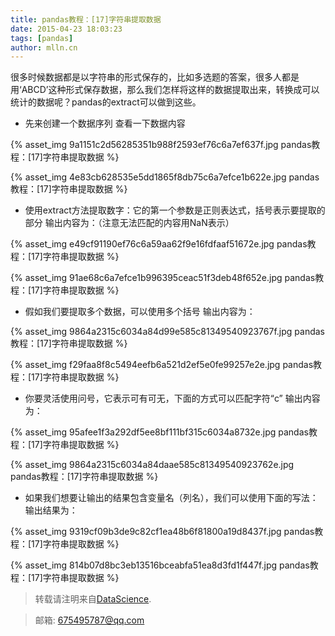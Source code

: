 ```yaml
---
title: pandas教程：[17]字符串提取数据
date: 2015-04-23 18:03:23
tags: [pandas]
author: mlln.cn
---
```

很多时候数据都是以字符串的形式保存的，比如多选题的答案，很多人都是用‘ABCD’这种形式保存数据，那么我们怎样将这样的数据提取出来，转换成可以统计的数据呢？pandas的extract可以做到这些。

- 先来创建一个数据序列
查看一下数据内容

{% asset_img 9a1151c2d56285351b988f2593ef76c6a7ef637f.jpg pandas教程：[17]字符串提取数据 %}

{% asset_img 4e83cb628535e5dd1865f8db75c6a7efce1b622e.jpg pandas教程：[17]字符串提取数据 %}

- 使用extract方法提取数字：它的第一个参数是正则表达式，括号表示要提取的部分
输出内容为：（注意无法匹配的内容用NaN表示）

{% asset_img e49cf91190ef76c6a59aa62f9e16fdfaaf51672e.jpg pandas教程：[17]字符串提取数据 %}

{% asset_img 91ae68c6a7efce1b996395ceac51f3deb48f652e.jpg pandas教程：[17]字符串提取数据 %}

- 假如我们要提取多个数据，可以使用多个括号
输出内容为：

{% asset_img 9864a2315c6034a84d99e585c81349540923767f.jpg pandas教程：[17]字符串提取数据 %}

{% asset_img f29faa8f8c5494eefb6a521d2ef5e0fe99257e2e.jpg pandas教程：[17]字符串提取数据 %}

- 你要灵活使用问号，它表示可有可无，下面的方式可以匹配字符“c”
输出内容为：

{% asset_img 95afee1f3a292df5ee8bf111bf315c6034a8732e.jpg pandas教程：[17]字符串提取数据 %}

{% asset_img 9864a2315c6034a84daae585c81349540923762e.jpg pandas教程：[17]字符串提取数据 %}

- 如果我们想要让输出的结果包含变量名（列名），我们可以使用下面的写法：
输出结果为：

{% asset_img 9319cf09b3de9c82cf1ea48b6f81800a19d8437f.jpg pandas教程：[17]字符串提取数据 %}

{% asset_img 814b07d8bc3eb13516bceabfa51ea8d3fd1f447f.jpg pandas教程：[17]字符串提取数据 %}

> 转载请注明来自[DataScience](http://mlln.cn).

> 邮箱: 675495787@qq.com 
